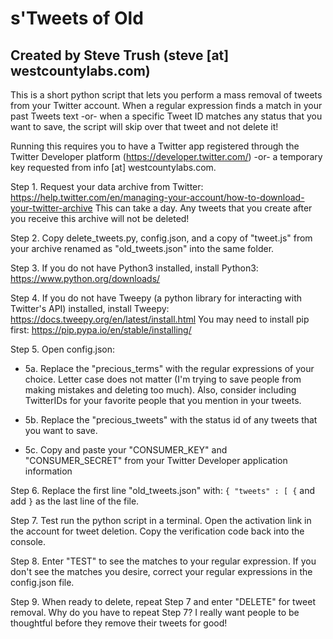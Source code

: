 # s'Tweets of Old

## Created by Steve Trush (steve [at] westcountylabs.com)

This is a short python script that lets you perform a mass removal of tweets from your Twitter account.
When a regular expression finds a match in your past Tweets text -or- when a specific Tweet ID matches any status that you want to save, the script will skip over that tweet and not delete it!  

Running this requires you to have a Twitter app registered through the Twitter Developer platform (https://developer.twitter.com/) -or- a temporary key requested from info [at] westcountylabs.com.

Step 1. Request your data archive from Twitter: https://help.twitter.com/en/managing-your-account/how-to-download-your-twitter-archive This can take a day. Any tweets that you create after you receive this archive will not be deleted!

Step 2. Copy delete\_tweets.py, config.json, and a copy of "tweet.js" from your archive renamed as "old\_tweets.json" into the same folder.

Step 3. If you do not have Python3 installed, install Python3: https://www.python.org/downloads/

Step 4. If you do not have Tweepy (a python library for interacting with Twitter's API) installed, install Tweepy: https://docs.tweepy.org/en/latest/install.html You may need to install pip first: https://pip.pypa.io/en/stable/installing/

Step 5. Open config.json:
	
  * 5a. Replace the "precious\_terms" with the regular expressions of your choice. Letter case does not matter (I'm trying to save people from making mistakes and deleting too much). Also, consider including TwitterIDs for your favorite people that you mention in your tweets. 

  * 5b. Replace the "precious\_tweets" with the status id of any tweets that you want to save.
	
  * 5c. Copy and paste your "CONSUMER\_KEY" and "CONSUMER\_SECRET" from your Twitter Developer application information  

Step 6. Replace the first line "old_tweets.json" with: ``` { "tweets" : [ { ``` 
and add ```}``` as the last line of the file.

Step 7. Test run the python script in a terminal. Open the activation link in the account for tweet deletion. Copy the verification code back into the console. 

Step 8. Enter "TEST" to see the matches to your regular expression. If you don't see the matches you desire, correct your regular expressions in the config.json file.

Step 9. When ready to delete, repeat Step 7 and enter "DELETE" for tweet removal. Why do you have to repeat Step 7? I really want people to be thoughtful before they remove their tweets for good!




